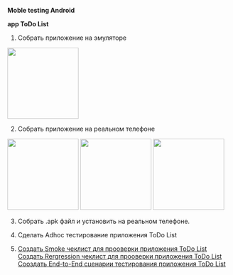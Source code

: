 __Moble testing Android__  

__app ToDo List__

1) Собрать приложение на эмуляторе

<img src="https://ltdfoto.ru/images/2022/04/13/photo5379685111244634760.jpg" width="160">

2) Собрать приложение на реальном телефоне

<img src="https://ltdfoto.ru/images/2022/04/12/photo5366151536150952788.jpg" width="160">
<img src="https://ltdfoto.ru/images/2022/04/12/photo5366151536150952789.jpg" width="160">
<img src="https://ltdfoto.ru/images/2022/04/12/photo5366151536150952790.jpg" width="160">

3) Собрать .apk файл и установить на реальном телефоне.
4) Сделать Adhoc тестирование приложения ToDo List

5) [Создать Smoke чеклист для прооверки приложения ToDo List
   Создать Rergression чеклист для прооверки приложения ToDo List
   Сооздать End-to-End сценарии тестирования приложения ToDo List](https://docs.google.com/spreadsheets/d/1Bg6ZTb275Z0ITkOjEzy9eiM5ZWdNdjpHfMIT5ucxKj8/edit?ouid=109479515501065051002&usp=sheets_home&ths=true) 
